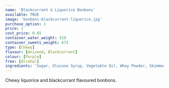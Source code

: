 ```yaml
---
name: 'Blackcurrant & Liquorice Bonbons'
available: TRUE
image: 'bonbons-blackcurrant-liquorice.jpg'
purchase_option: 1
price: 1
cost_price: 0.65
container_water_weight: 919
container_sweets_weight: 673
type: [Chewy]
flavour: [Aniseed, Blackcurrant]
colour: [Purple]
free: [Alcohol]
ingredients: 'Sugar, Glucose Syrup, Vegetable Oil, Whey Powder, Skimmed Milk Powder, Cornflour, Citric Acid, Flavourings, Butter Oil, Salt, Emulsifier: Soya Lecithin, Colour: E162'
---
```

Chewy liquorice and blackcurrant flavoured bonbons.